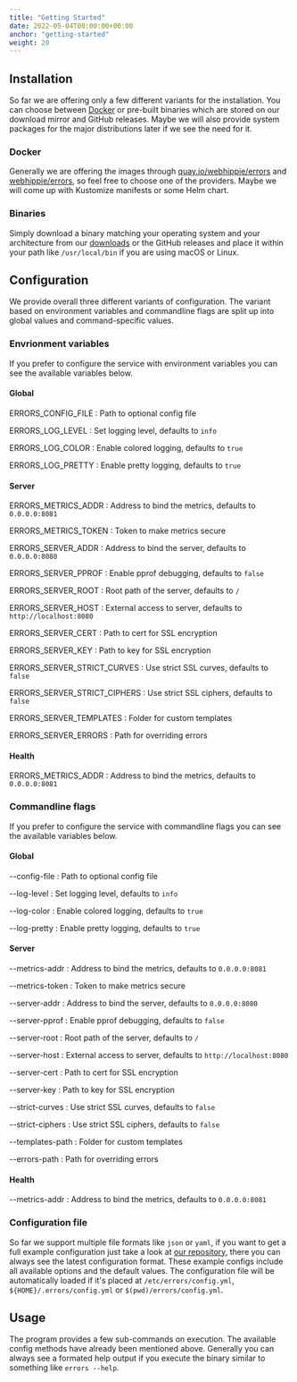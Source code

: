 ```yaml
---
title: "Getting Started"
date: 2022-05-04T00:00:00+00:00
anchor: "getting-started"
weight: 20
---
```


## Installation

So far we are offering only a few different variants for the installation. You
can choose between [Docker][docker] or pre-built binaries which are stored on
our download mirror and GitHub releases. Maybe we will also provide system
packages for the major distributions later if we see the need for it.

### Docker

Generally we are offering the images through
[quay.io/webhippie/errors][quay] and [webhippie/errors][dockerhub], so
feel free to choose one of the providers. Maybe we will come up with Kustomize
manifests or some Helm chart.

### Binaries

Simply download a binary matching your operating system and your architecture
from our [downloads][downloads] or the GitHub releases and place it within your
path like `/usr/local/bin` if you are using macOS or Linux.

## Configuration

We provide overall three different variants of configuration. The variant based
on environment variables and commandline flags are split up into global values
and command-specific values.

### Envrionment variables

If you prefer to configure the service with environment variables you can see
the available variables below.

#### Global

ERRORS_CONFIG_FILE
: Path to optional config file

ERRORS_LOG_LEVEL
: Set logging level, defaults to `info`

ERRORS_LOG_COLOR
: Enable colored logging, defaults to `true`

ERRORS_LOG_PRETTY
: Enable pretty logging, defaults to `true`

#### Server

ERRORS_METRICS_ADDR
: Address to bind the metrics, defaults to `0.0.0.0:8081`

ERRORS_METRICS_TOKEN
: Token to make metrics secure

ERRORS_SERVER_ADDR
: Address to bind the server, defaults to `0.0.0.0:8080`

ERRORS_SERVER_PPROF
: Enable pprof debugging, defaults to `false`

ERRORS_SERVER_ROOT
: Root path of the server, defaults to `/`

ERRORS_SERVER_HOST
: External access to server, defaults to `http://localhost:8080`

ERRORS_SERVER_CERT
: Path to cert for SSL encryption

ERRORS_SERVER_KEY
: Path to key for SSL encryption

ERRORS_SERVER_STRICT_CURVES
: Use strict SSL curves, defaults to `false`

ERRORS_SERVER_STRICT_CIPHERS
: Use strict SSL ciphers, defaults to `false`

ERRORS_SERVER_TEMPLATES
: Folder for custom templates

ERRORS_SERVER_ERRORS
: Path for overriding errors

#### Health

ERRORS_METRICS_ADDR
: Address to bind the metrics, defaults to `0.0.0.0:8081`

### Commandline flags

If you prefer to configure the service with commandline flags you can see the
available variables below.

#### Global

--config-file
: Path to optional config file

--log-level
: Set logging level, defaults to `info`

--log-color
: Enable colored logging, defaults to `true`

--log-pretty
: Enable pretty logging, defaults to `true`

#### Server

--metrics-addr
: Address to bind the metrics, defaults to `0.0.0.0:8081`

--metrics-token
: Token to make metrics secure

--server-addr
: Address to bind the server, defaults to `0.0.0.0:8080`

--server-pprof
: Enable pprof debugging, defaults to `false`

--server-root
: Root path of the server, defaults to `/`

--server-host
: External access to server, defaults to `http://localhost:8080`

--server-cert
: Path to cert for SSL encryption

--server-key
: Path to key for SSL encryption

--strict-curves
: Use strict SSL curves, defaults to `false`

--strict-ciphers
: Use strict SSL ciphers, defaults to `false`

--templates-path
: Folder for custom templates

--errors-path
: Path for overriding errors

#### Health

--metrics-addr
: Address to bind the metrics, defaults to `0.0.0.0:8081`

### Configuration file

So far we support multiple file formats like `json` or `yaml`, if you want to
get a full example configuration just take a look at [our repository][repo],
there you can always see the latest configuration format. These example configs
include all available options and the default values. The configuration file
will be automatically loaded if it's placed at
`/etc/errors/config.yml`, `${HOME}/.errors/config.yml` or
`$(pwd)/errors/config.yml`.

## Usage

The program provides a few sub-commands on execution. The available config
methods have already been mentioned above. Generally you can always see a
formated help output if you execute the binary similar to something like
 `errors --help`.

[docker]: https://www.docker.com/
[quay]: https://quay.io/repository/webhippie/errors
[dockerhub]: https://hub.docker.com/r/webhippie/errors
[downloads]: https://dl.webhippie.de/#errors/
[repo]: https://github.com/webhippie/errors/tree/master/config
